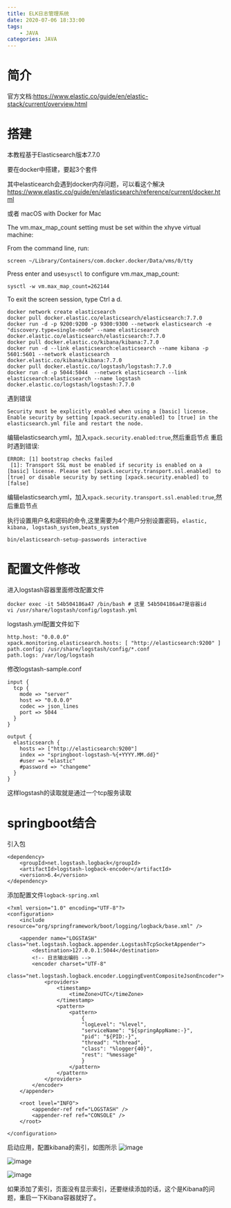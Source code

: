```yaml
---
title: ELK日志管理系统
date: 2020-07-06 18:33:00
tags:
    - JAVA
categories: JAVA
---
```


# 简介
官方文档:https://www.elastic.co/guide/en/elastic-stack/current/overview.html

# 搭建
本教程基于Elasticsearch版本7.7.0


要在docker中搭建，要起3个套件

其中elasticearch会遇到docker内存问题，可以看这个解决
https://www.elastic.co/guide/en/elasticsearch/reference/current/docker.html

或者
macOS with Docker for Mac

The vm.max_map_count setting must be set within the xhyve virtual machine:

From the command line, run:

```
screen ~/Library/Containers/com.docker.docker/Data/vms/0/tty
```

Press enter and use`sysctl` to configure vm.max_map_count:
```
sysctl -w vm.max_map_count=262144
```
To exit the screen session, type Ctrl a d.

```
docker network create elasticsearch
docker pull docker.elastic.co/elasticsearch/elasticsearch:7.7.0
docker run -d -p 9200:9200 -p 9300:9300 --network elasticsearch -e "discovery.type=single-node" --name elasticsearch docker.elastic.co/elasticsearch/elasticsearch:7.7.0
docker pull docker.elastic.co/kibana/kibana:7.7.0
docker run -d --link elasticsearch:elasticsearch --name kibana -p 5601:5601 --network elasticsearch docker.elastic.co/kibana/kibana:7.7.0
docker pull docker.elastic.co/logstash/logstash:7.7.0
docker run -d -p 5044:5044  --network elasticsearch --link elasticsearch:elasticsearch --name logstash docker.elastic.co/logstash/logstash:7.7.0
```


遇到错误
```
Security must be explicitly enabled when using a [basic] license. Enable security by setting [xpack.security.enabled] to [true] in the elasticsearch.yml file and restart the node.
```
编辑elasticsearch.yml，加入``xpack.security.enabled:true``,然后重启节点
重启时遇到错误:
```
ERROR: [1] bootstrap checks failed
 [1]: Transport SSL must be enabled if security is enabled on a [basic] license. Please set [xpack.security.transport.ssl.enabled] to [true] or disable security by setting [xpack.security.enabled] to [false]
 ```
编辑elasticsearch.yml，加入``xpack.security.transport.ssl.enabled:true``,然后重启节点

执行设置用户名和密码的命令,这里需要为4个用户分别设置密码，``elastic, kibana, logstash_system,beats_system``

```
bin/elasticsearch-setup-passwords interactive
```

# 配置文件修改
进入logstash容器里面修改配置文件
```
docker exec -it 54b504186a47 /bin/bash # 这里 54b504186a47是容器id
vi /usr/share/logstash/config/logstash.yml
```

logstash.yml配置文件如下
```
http.host: "0.0.0.0"
xpack.monitoring.elasticsearch.hosts: [ "http://elasticsearch:9200" ]
path.config: /usr/share/logstash/config/*.conf
path.logs: /var/log/logstash
```
修改logstash-sample.conf
```
input {
  tcp {
    mode => "server"
    host => "0.0.0.0"
    codec => json_lines
    port => 5044
  }
}

output {
  elasticsearch {
    hosts => ["http://elasticsearch:9200"]
    index => "springboot-logstash-%{+YYYY.MM.dd}"
    #user => "elastic"
    #password => "changeme"
  }
}
```
这样logstash的读取就是通过一个tcp服务读取

# springboot结合

引入包
```
<dependency>
    <groupId>net.logstash.logback</groupId>
    <artifactId>logstash-logback-encoder</artifactId>
    <version>6.4</version>
</dependency>
```
添加配置文件``logback-spring.xml``
```
<?xml version="1.0" encoding="UTF-8"?>
<configuration>
    <include resource="org/springframework/boot/logging/logback/base.xml" />

    <appender name="LOGSTASH" class="net.logstash.logback.appender.LogstashTcpSocketAppender">
        <destination>127.0.0.1:5044</destination>
        <!-- 日志输出编码 -->
        <encoder charset="UTF-8"
                 class="net.logstash.logback.encoder.LoggingEventCompositeJsonEncoder">
            <providers>
                <timestamp>
                    <timeZone>UTC</timeZone>
                </timestamp>
                <pattern>
                    <pattern>
                        {
                        "logLevel": "%level",
                        "serviceName": "${springAppName:-}",
                        "pid": "${PID:-}",
                        "thread": "%thread",
                        "class": "%logger{40}",
                        "rest": "%message"
                        }
                    </pattern>
                </pattern>
            </providers>
        </encoder>
    </appender>

    <root level="INFO">
        <appender-ref ref="LOGSTASH" />
        <appender-ref ref="CONSOLE" />
    </root>

</configuration>
```
启动应用，配置kibana的索引，如图所示
![image](https://minioapi.frp.strongsickcat.com/file/dinghuang-blog-picture/WechatIMG469.png)

![image](https://minioapi.frp.strongsickcat.com/file/dinghuang-blog-picture/WechatIMG470.png)

![image](https://minioapi.frp.strongsickcat.com/file/dinghuang-blog-picture/WechatIMG471.png)

如果添加了索引，页面没有显示索引，还要继续添加的话，这个是Kibana的问题，重启一下Kibana容器就好了。
